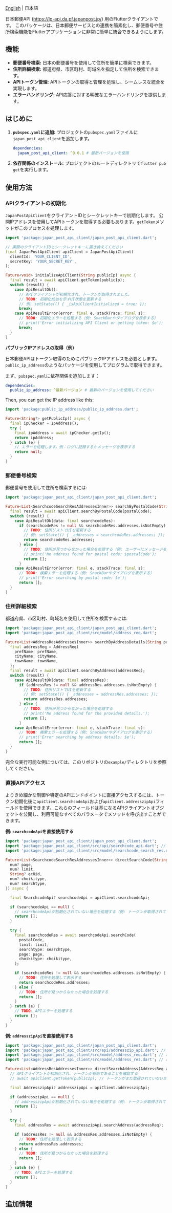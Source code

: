 <!--
このREADMEはパッケージについて説明します。このパッケージをpub.devに公開すると、
このREADMEの内容がパッケージのランディングページに表示されます。

優れたパッケージREADMEの書き方については、
[パッケージページの作成](https://dart.dev/tools/pub/writing-package-pages)ガイドを参照してください。

パッケージ開発に関する一般的な情報については、Dartの
[パッケージの作成](https://dart.dev/guides/libraries/create-packages)ガイドとFlutterの
[パッケージとプラグインの開発](https://flutter.dev/to/develop-packages)ガイドを参照してください。
-->

[English](README.md) | 日本語

日本郵便API (https://lp-api.da.pf.japanpost.jp/) 用のFlutterクライアントです。
このパッケージは、日本郵便サービスとの連携を簡素化し、郵便番号や住所検索機能をFlutterアプリケーションに非常に簡単に統合できるようにします。

## 機能

*   **郵便番号検索:** 日本の郵便番号を使用して住所を簡単に検索できます。
*   **住所詳細検索:** 都道府県、市区町村、町域名を指定して住所を検索できます。
*   **APIトークン管理:** APIトークンの取得と管理を処理し、シームレスな統合を実現します。
*   **エラーハンドリング:** API応答に対する明確なエラーハンドリングを提供します。


## はじめに

1.  **`pubspec.yaml`に追加:**
    プロジェクトの`pubspec.yaml`ファイルに`japan_post_api_client`を追加します。

    ```yaml
    dependencies:
      japan_post_api_client: ^0.0.1 # 最新バージョンを使用
    ```

2.  **依存関係のインストール:**
    プロジェクトのルートディレクトリで`flutter pub get`を実行します。


## 使用方法

### APIクライアントの初期化

`JapanPostApiClient`をクライアントIDとシークレットキーで初期化します。
公開IPアドレスを使用してAPIトークンを取得する必要もあります。`getToken`メソッドがこのプロセスを処理します。

```dart
import 'package:japan_post_api_client/japan_post_api_client.dart';

// 実際のクライアントIDとシークレットキーに置き換えてください
final JapanPostApiClient apiClient = JapanPostApiClient(
  clientId: 'YOUR_CLIENT_ID',
  secretKey: 'YOUR_SECRET_KEY',
);

Future<void> initializeApiClient(String publicIp) async {
  final result = await apiClient.getToken(publicIp);
  switch (result) {
    case ApiResultOk():
      // APIクライアントが初期化され、トークンが取得されました。
      // TODO: 初期化成功を示すUI状態を更新する
      // 例: setState(() { _isApiClientInitialized = true; });
      break;
    case ApiResultError(error: final e, stackTrace: final s):
      // TODO: 初期化エラーを処理する（例: SnackBarやダイアログを表示する）
      // print('Error initializing API Client or getting token: $e');
      break;
  }
}
```

**パブリックIPアドレスの取得（例）**

日本郵便APIはトークン取得のためにパブリックIPアドレスを必要とします。`public_ip_address`のようなパッケージを使用してプログラムで取得できます。

まず、`pubspec.yaml`に依存関係を追加します：

```yaml
dependencies:
  public_ip_address: ^最新バージョン # 最新のバージョンを使用してください
```

Then, you can get the IP address like this:

```dart
import 'package:public_ip_address/public_ip_address.dart';

Future<String?> getPublicIp() async {
  final ipChecker = IpAddress();
  try {
    final ipAddress = await ipChecker.getIp();
    return ipAddress;
  } catch (e) {
    // エラーを処理します。例：ログに記録するかメッセージを表示する
    return null;
  }
}
```

### 郵便番号検索

郵便番号を使用して住所を検索するには:

```dart
import 'package:japan_post_api_client/japan_post_api_client.dart';

Future<List<SearchcodeSearchResAddressesInner>> searchByPostalCode(String postalCode) async {
  final result = await apiClient.searchByPostalCode(postalCode);
  switch (result) {
    case ApiResultOk(data: final searchcodeRes):
      if (searchcodeRes != null && searchcodeRes.addresses.isNotEmpty) {
        // TODO: 住所リストでUIを更新する
        // 例: setState(() { _addresses = searchcodeRes.addresses; });
        return searchcodeRes.addresses;
      } else {
        // TODO: 住所が見つからなかった場合を処理する（例: ユーザーにメッセージを表示する）
        // print('No address found for postal code: $postalCode');
        return [];
      }
    case ApiResultError(error: final e, stackTrace: final s):
      // TODO: 検索エラーを処理する（例: SnackBarやダイアログを表示する）
      // print('Error searching by postal code: $e');
      return [];
  }
}
```

### 住所詳細検索

都道府県、市区町村、町域名を使用して住所を検索するには:

```dart
import 'package:japan_post_api_client/japan_post_api_client.dart';
import 'package:japan_post_api_client/src/model/address_req.dart';

Future<List<AddressResAddressesInner>> searchByAddressDetails(String prefName, String cityName, String townName) async {
  final addressReq = AddressReq(
    prefName: prefName,
    cityName: cityName,
    townName: townName,
  );
  final result = await apiClient.searchByAddress(addressReq);
  switch (result) {
    case ApiResultOk(data: final addressRes):
      if (addressRes != null && addressRes.addresses.isNotEmpty) {
        // TODO: 住所リストでUIを更新する
        // 例: setState(() { _addresses = addressRes.addresses; });
        return addressRes.addresses;
      } else {
        // TODO: 住所が見つからなかった場合を処理する
        // print('No address found for the provided details.');
        return [];
      }
    case ApiResultError(error: final e, stackTrace: final s):
      // TODO: 検索エラーを処理する（例: SnackBarやダイアログを表示する）
      // print('Error searching by address details: $e');
      return [];
  }
}
```

完全な実行可能な例については、このリポジトリの`example/`ディレクトリを参照してください。

### 直接APIアクセス

よりきめ細かな制御や特定のAPIエンドポイントに直接アクセスするには、トークン初期化後に`apiClient.searchcodeApi`および`apiClient.addresszipApi`フィールドを使用できます。これらのフィールドは基になるAPIクライアントオブジェクトを公開し、利用可能なすべてのパラメータでメソッドを呼び出すことができます。

**例: `searchcodeApi`を直接使用する**

```dart
import 'package:japan_post_api_client/japan_post_api_client.dart';
import 'package:japan_post_api_client/src/api/searchcode_api.dart'; // 既に利用可能な場合はインポート不要
import 'package:japan_post_api_client/src/model/searchcode_search_res.dart'; // 既に利用可能な場合はインポート不要

Future<List<SearchcodeSearchResAddressesInner>> directSearchCode(String postalCode, {
  num? page,
  num? limit,
  String? ecUid,
  num? choikitype,
  num? searchtype,
}) async {

  final SearchcodeApi? searchcodeApi = apiClient.searchcodeApi;

  if (searchcodeApi == null) {
    // searchcodeApiが初期化されていない場合を処理する（例: トークンが取得されていない）
    return [];
  }

  try {
    final searchcodeRes = await searchcodeApi.searchCode(
      postalCode,
      limit: limit,
      searchtype: searchtype,
      page: page,
      choikitype: choikitype,
    );

    if (searchcodeRes != null && searchcodeRes.addresses.isNotEmpty) {
      // TODO: 住所を処理して表示する
      return searchcodeRes.addresses;
    } else {
      // TODO: 住所が見つからなかった場合を処理する
      return [];
    }
  } catch (e) {
    // TODO: APIエラーを処理する
    return [];
  }
}
```

**例: `addresszipApi`を直接使用する**

```dart
import 'package:japan_post_api_client/japan_post_api_client.dart';
import 'package:japan_post_api_client/src/api/addresszip_api.dart'; // 既に利用可能な場合はインポート不要
import 'package:japan_post_api_client/src/model/address_req.dart'; // 既に利用可能な場合はインポート不要
import 'package:japan_post_api_client/src/model/address_res.dart'; // 既に利用可能な場合はインポート不要

Future<List<AddressResAddressesInner>> directSearchAddress(AddressReq addressReq) async {
  // APIクライアントが初期化され、トークンが有効であることを確認する
  // await apiClient.getToken(publicIp); // トークンがまだ取得されていないか期限切れの場合はこれを呼び出す

  final AddresszipApi? addresszipApi = apiClient.addresszipApi;

  if (addresszipApi == null) {
    // addresszipApiが初期化されていない場合を処理する（例: トークンが取得されていない）
    return [];
  }

  try {
    final addressRes = await addresszipApi.searchAddress(addressReq);

    if (addressRes != null && addressRes.addresses.isNotEmpty) {
      // TODO: 住所を処理して表示する
      return addressRes.addresses;
    } else {
      // TODO: 住所が見つからなかった場合を処理する
      return [];
    }
  } catch (e) {
    // TODO: APIエラーを処理する
    return [];
  }
}
```

## 追加情報
